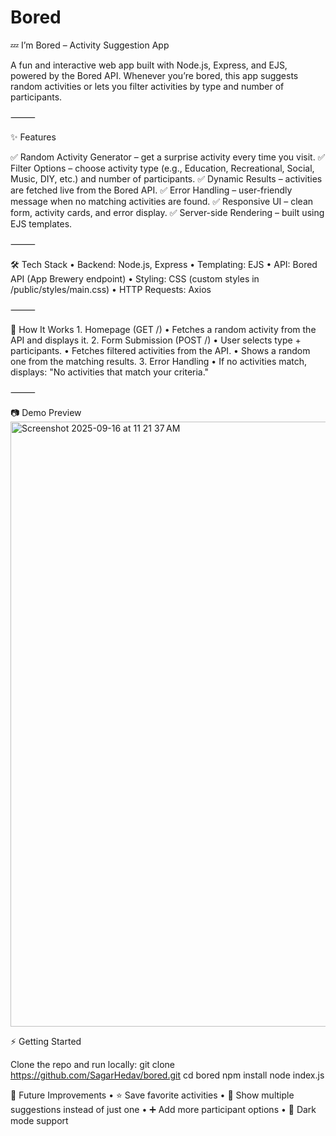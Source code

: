 # Bored
💤 I’m Bored – Activity Suggestion App

A fun and interactive web app built with Node.js, Express, and EJS, powered by the Bored API.
Whenever you’re bored, this app suggests random activities or lets you filter activities by type and number of participants.

⸻

✨ Features

✅ Random Activity Generator – get a surprise activity every time you visit.
✅ Filter Options – choose activity type (e.g., Education, Recreational, Social, Music, DIY, etc.) and number of participants.
✅ Dynamic Results – activities are fetched live from the Bored API.
✅ Error Handling – user-friendly message when no matching activities are found.
✅ Responsive UI – clean form, activity cards, and error display.
✅ Server-side Rendering – built using EJS templates.

⸻

🛠️ Tech Stack
	•	Backend: Node.js, Express
	•	Templating: EJS
	•	API: Bored API (App Brewery endpoint)
	•	Styling: CSS (custom styles in /public/styles/main.css)
	•	HTTP Requests: Axios

⸻

🚀 How It Works
	1.	Homepage (GET /)
	•	Fetches a random activity from the API and displays it.
	2.	Form Submission (POST /)
	•	User selects type + participants.
	•	Fetches filtered activities from the API.
	•	Shows a random one from the matching results.
	3.	Error Handling
	•	If no activities match, displays:
"No activities that match your criteria."

⸻

📷 Demo Preview
<img width="1710" height="968" alt="Screenshot 2025-09-16 at 11 21 37 AM" src="https://github.com/user-attachments/assets/322b83c9-ce21-4923-b4b2-63ee4ab40173" />

⚡ Getting Started

Clone the repo and run locally:
git clone https://github.com/SagarHedav/bored.git
cd bored
npm install
node index.js

📌 Future Improvements
	•	⭐ Save favorite activities
	•	📜 Show multiple suggestions instead of just one
	•	➕ Add more participant options
	•	🌙 Dark mode support


